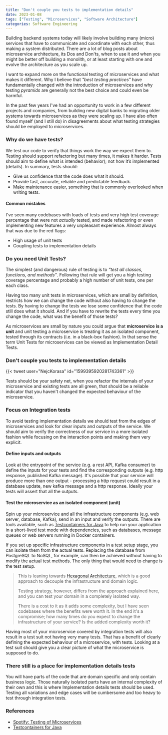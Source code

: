 ```yaml
---
title: "Don't couple you tests to implementation details"
date: 2023-01-08
tags: ["Testing", "Microservices", "Software Architecture"]
categories: Software Engineering
---
```


Building backend systems today will likely involve building many (micro) services that have to communicate and coordinate with each other, thus making a system distributed. There are a lot of blog posts about microservice architecture, its Dos and Don'ts, when to use it and when you might be better off building a monolith, or at least starting with one and evolve the architecture as you scale up.

I want to expand more on the functional testing of microservices and what makes it different. Why I believe that _"best testing practices"_ have fundamentally changed with the introduction of microservices and why testing _pyramids_ are generally not the best choice and could even be harmful.

In the past few years I've had an opportunity to work in a few different projects and companies, from building new digital banks to migrating older systems towards microservices as they were scaling up. I have also often found myself (and I still do) in disagreements about what testing strategies should be employed to microservices.
### Why do we have tests?

We test our code to verify that things work the way we expect them to. Testing should support refactoring but many times, it makes it harder. Tests should aim to define what is intended (behavior); not how it’s implemented (details). In summary, tests should:

- Give us confidence that the code does what it should.
- Provide fast, accurate, reliable and predictable feedback.
- Make maintenance easier, something that is commonly overlooked when writing tests.

#### Common mistakes 

I've seen many codebases with loads of tests and very high test coverage percentage that were not _actually_ tested, and made refactoring or even implementing new features a very unpleasant experience. Almost always that was due to the red flags:

- High usage of unit tests
- Coupling tests to implementation details

### Do you need Unit Tests?

The simplest (and dangerous) rule of testing is to _“test all classes, functions, and methods”_. Following that rule will get you a high testing coverage percentage and probably a high number of unit tests, one per each class. 

Having too many unit tests in microservices, which are small by definition, restricts how we can change the code without also having to change the tests. By having to change the tests we lose some confidence that the code still does what it should. And if you have to rewrite the tests every time you change the code, what was the benefit of those tests?

As microservices are small by nature you could argue that **microservice is a unit** and unit testing a microservice is treating it as an isolated component, tested through its contracts (i.e. in a black-box fashion). In that sense the term Unit Tests for microservices can be viewed as Implementation Detail Tests.

### Don't couple you tests to implementation details

{{< tweet user="NejcKorasa" id="1599395920281743361" >}}

Tests should be your safety net, when you refactor the internals of your microservice and existing tests are all green, that should be a reliable indicator that you haven't changed the expected behaviour of the microservice.

### Focus on Integration tests

To avoid testing implementation details we should test from the edges of microservices and look for clear inputs and outputs of the service. We should aim to verify the correctness of our service in a more isolated fashion while focusing on the interaction points and making them very explicit. 

#### Define inputs and outputs

Look at the entrypoint of the service (e.g. a rest API, Kafka consumer) to define the inputs for your tests and find the corresponding outputs (e.g. http response, published Kafka message). It's possible that your service will produce more than one output - processing a http request could result in a database update, new kafka message and a http response. Ideally your tests will assert that all the outputs.

#### Test the microservice as an isolated component (unit)

Spin up your microservice and all the infrastructure components (e.g. web server, database, Kafka), send in an input and verify the outputs. There are tools available, such as [Testcontainers for Java](https://www.testcontainers.org) to help run your application in a short-lived test mode with dependencies, such as databases, message queues or web servers running in Docker containers. 

If you set up specific infrastructure components in a test setup stage, you can isolate them from the actual tests. Replacing the database from PostgreSQL to NoSQL, for example, can then be achieved without having to modify the actual test methods. The only thing that would need to change is the test setup. 

> This is leaning towards [Hexagonal Architecture](https://en.wikipedia.org/wiki/Hexagonal_architecture_(software)), which is a good approach to decouple the infrastructure and domain logic. 
> 
> Testing strategy, however, differs from the approach explained here, and you can test your domain in a completely isolated way. 
> 
> There is a cost to it as it adds some complexity, but I have seen codebases where the benefits were worth it. In the end it's a compromise; how many times do you expect to change the infrastructure of your service? Is the added complexity worth it?  

Having most of your microservice covered by integration tests will also result in a test suit not having very many tests. That has a benefit of clearly defining the expected behaviour of a microservice, with tests. Looking at a test suit should give you a clear picture of what the microservice is supposed to do.

### There still is a place for implementation details tests

You will have parts of the code that are domain specific and only contain business logic. Those naturally isolated parts have an internal complexity of their own and this is where Implementation details tests should be used. Testing all variations and edge cases will be cumbersome and too heavy to test through integration tests. 


### References
- [Spotify: Testing of Microservices](https://engineering.atspotify.com/2018/01/testing-of-microservices/)
- [Testcontainers for Java](https://www.testcontainers.org)